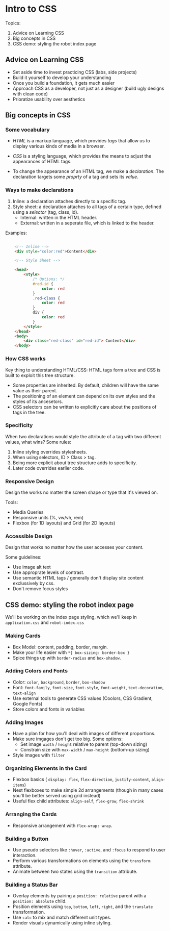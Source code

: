 
# Intro to CSS

Topics:

1. Advice on Learning CSS
2. Big concepts in CSS
3. CSS demo: styling the robot index page



## Advice on Learning CSS

- Set aside time to invest practicing CSS (labs, side projects)
- Build it yourself to develop your understanding
- Once you build a foundation, it gets much easier
- Approach CSS as a developer, not just as a designer (build ugly designs with clean code)
- Prioratize usability over aesthetics
  


## Big concepts in CSS

### Some vocabulary

- *HTML* is a markup language, which provides *tags* that allow us to display various kinds of media in a browser.

- *CSS* is a styling language, which provides the means to adjust the appearances of HTML tags.

- To change the appearance of an HTML tag, we make a *declaration*. The declaration targets some *proprty* of a tag and sets its *value*. 



### Ways to make declarations

1. Inline: a declaration attaches directly to a specific tag.
2. Style sheet: a declaration attaches to all tags of a certain type, defined using a *selector* (tag, class, id). 
    - Internal: written in the HTML header.
    - External: written in a seperate file, which is linked to the header.

Examples: 

```html

    <!-- Inline -->
    <div style="color:red">Content</div>    

    <!-- Style Sheet -->

    <head>
        <style>
            /* Options: */
            #red-id {
                color: red
            }
            .red-class {
                color: red
            }
            div {
                color: red
            }
        </style> 
    </head>
    <body>
        <div class="red-class" id="red-id"> Content</div>
    </body>
```

### How CSS works

Key thing to understanding HTML/CSS: HTML tags form a tree and CSS is built to exploit this tree structure.

- Some properties are inherited. By default, children will have the same value as their parent.
- The positioning of an element can depend on its own styles and the styles of its ancesetors.
- CSS selectors can be written to explicitly care about the positions of tags in the tree.

### Specificity

When two declarations would style the attribute of a tag with two different values, what wins? Some rules:

1. Inline styling overrides stylesheets.
2. When using selectors, ID > Class > tag.
3. Being more explicit about tree structure adds to specificity.
4. Later code overrides earlier code.

### Responsive Design

Design the works no matter the screen shape or type that it's viewed on.

Tools:

- Media Queries
- Responsive units (%, vw/vh, rem)
- Flexbox (for 1D layouts) and Grid (for 2D layouts)

### Accessible Design

Design that works no matter how the user accesses your content.

Some guidelines:

- Use image alt text
- Use approprate levels of contrast.
- Use semantic HTML tags / generally don't display site content exclussively by css.
- Don't remove focus styles



## CSS demo: styling the robot index page

We'll be working on the index page styling, which we'll keep in `application.css` and `robot-index.css`

### Making Cards

- Box Model: content, padding, border, margin.
- Make your life easier with `*{ box-sizing: border-box }`
- Spice things up with `border-radius` and `box-shadow`.

### Adding Colors and Fonts

- Color: `color`, `background`, `border`, `box-shadow`
- Font: `font-family`, `font-size`, `font-style`, `font-weight`, `text-decoration`, `text-align`
- Use external tools to generate CSS values (Coolors, CSS Gradient, Google Fonts)
- Store colors and fonts in variables

### Adding Images

- Have a plan for how you'll deal with images of different proportions.
- Make sure imgages don't get too big. Some options:
  - Set image `width` / `height` relative to parent (top-down sizing)
  - Constrain size with `max-width` / `max-height` (bottom-up sizing)
- Style images with `filter`

### Organizing Elements in the Card

- Flexbox basics ( `display: flex`, `flex-direction`, `justify-content`, `align-items`)
- Nest flexboxes to make simple 2d arrangements (though in many cases you'll be better served using grid instead)
- Useful flex child attributes: `align-self`, `flex-grow`, `flex-shrink`

### Arranging the Cards

- Responsive arrangement with `flex-wrap: wrap`. 

### Building a Button

- Use pseudo selectors like `:hover`, `:active`, and `:focus` to respond to user interaction.
- Perform various transformations on elements using the `transform` attribute.
- Animate between two states using the `transition` attribute.

### Building a Status Bar

- Overlay elements by pairing a `position: relative` parent with a `position: absolute` child.
- Position elements using `top`, `bottom`, `left`, `right`, and the `translate` transformation.
- Use `calc` to mix and match different unit types.
- Render visuals dynamically using inline styling.
